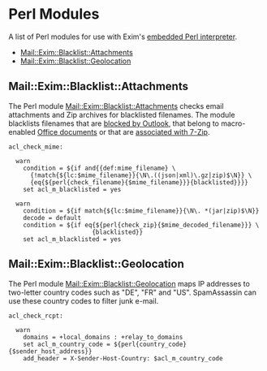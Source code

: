 # Perl Modules

A list of Perl modules for use with Exim's [embedded Perl interpreter](https://www.exim.org/exim-html-current/doc/html/spec_html/ch-embedded_perl.html).

* [Mail::Exim::Blacklist::Attachments](#maileximblacklistattachments)
* [Mail::Exim::Blacklist::Geolocation](#maileximblacklistgeolocation)

## Mail::Exim::Blacklist::Attachments

The Perl module [Mail::Exim::Blacklist::Attachments](https://metacpan.org/dist/Mail-Exim-Blacklist-Attachments) checks email attachments and Zip archives for blacklisted filenames. The module blacklists filenames that are [blocked by Outlook](https://support.microsoft.com/en-us/office/blocked-attachments-in-outlook-434752e1-02d3-4e90-9124-8b81e49a8519), that belong to macro-enabled [Office documents](https://en.wikipedia.org/wiki/List_of_Microsoft_Office_filename_extensions) or that are [associated with 7-Zip](https://en.wikipedia.org/wiki/7-Zip).

```
acl_check_mime:
 
  warn
    condition = ${if and{{def:mime_filename} \
      {!match{${lc:$mime_filename}}{\N\.((json|xml)\.gz|zip)$\N}} \
      {eq{${perl{check_filename}{$mime_filename}}}{blacklisted}}}}
    set acl_m_blacklisted = yes
 
  warn
    condition = ${if match{${lc:$mime_filename}}{\N\. *(jar|zip)$\N}}
    decode = default
    condition = ${if eq{${perl{check_zip}{$mime_decoded_filename}}} \
                       {blacklisted}}
    set acl_m_blacklisted = yes
```

## Mail::Exim::Blacklist::Geolocation

The Perl module [Mail::Exim::Blacklist::Geolocation](https://metacpan.org/dist/Mail-Exim-Blacklist-Geolocation) maps IP addresses to two-letter country codes such as "DE", "FR" and "US". SpamAssassin can use these country codes to filter junk e-mail.

```
acl_check_rcpt:
 
  warn
    domains = +local_domains : +relay_to_domains
    set acl_m_country_code = ${perl{country_code}{$sender_host_address}}
    add_header = X-Sender-Host-Country: $acl_m_country_code
```
